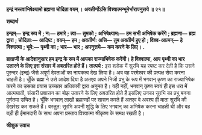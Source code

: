 **इन्द्रं नस्त्वाभिषेक्ष्यामो ब्रह्मणा चोदिता वयम् ।** **अवतीर्णोऽसि विश्वात्मन्भूमेर्भारापनुत्तये ॥ २१॥** 

**शब्दार्थ** 

**इन्द्रम्—** **इन्द्र रूप में** **; न:—** **हमारे** **; त्वा—** **तुमको** **; अभिषेक्ष्याम:—** **हम सभी अभिषेक करेंगे** **; ब्रह्मणा—** **ब्रह्म द्वारा** **; चोदिता:—** **आदिष्ट** **; वयम्—** **हम** **; अवतीर्ण: असि—** **तुम अवतीर्ण हुए हो** **; विश्व-आत्मन्—** **हे विश्वात्मा** **; भूमे:—** **पृथ्वी का** **; भार—** **भार** **;** **अपनुत्तये—** **कम करने के लिए।** **.** 

**ब्रह्माजी के आदेशानुसार हम इन्द्र के रूप में आपका राज्याभिषेक करेंगी। हे विश्वात्मा, आप** **पृथ्वी का भार उतारने के लिए इस संसार में अवतरित होते हैं।** **तात्पर्य :** इस श्लोक में सुरभि यह स्पष्ट कर देती है कि उसने पुरन्दर (इन्द्र) जैसे अपूर्ण देवताओं का नायकत्व देख लिया है। अब वह परमेश्वर की प्रत्यक्ष सेवा करना चाहती है। चूँकि ब्रह्मा ने उसे आदेश दिया है अतएव अपने निजी प्रभु के रूप में भगवान् कृष्ण का राज्याभिषेक करने का उसका प्रयास उच्चतर अधिकारी द्वारा अनुमत है। यही नहीं, भगवान् कृष्ण स्वयं ही इस धरा में आत्मघाती, संसारी प्रशासन का बोझ उतारने के लिए अवतरित होते हैं इसलिए उनका सुरभि का प्रभु बनना पूर्णतया उचित है। चूँकि भगवान् लाखों ब्रह्माण्डों पर शासन करते हैं अतएव वे अवश्य ही माता सुरभि की देखरेख कर सकते हैं। वस्तुत: सुरभि अपनी शुद्धि के लिए भगवान् का अभिषेक करना चाहती थी और वह बड़ी ही ईमानदारी के साथ अपना प्रस्ताव विश्वात्मा श्रीकृष्ण के समक्ष रखती है।  

**श्रीशुक उवाच** 